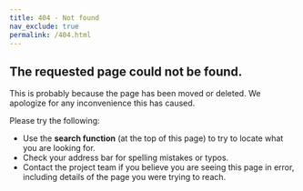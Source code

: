 ```yaml
---
title: 404 - Not found
nav_exclude: true
permalink: /404.html
---
```

## The requested page could not be found.

This is probably because the page has been moved or deleted. We apologize for any inconvenience this has caused.

Please try the following:

- Use the **search function** (at the top of this page) to try to locate what you are looking for.
- Check your address bar for spelling mistakes or typos.
- Contact the project team if you believe you are seeing this page in error, including details of the page you were trying to reach.

